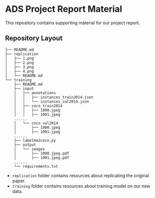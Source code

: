 # ADS Project Report Material

This repository contains supporting material for our project report.

## Repository Layout

```
├── README.md
├── replication
│   ├── 1.png
│   ├── 2.png
│   ├── 3.png
│   ├── 4.png
│   └── README.md
└── training
    ├── README.md
    ├── input
    │   ├── annotations
    │   │   ├── instances_train2014.json
    │   │   └── instances_val2014.json
    │   ├── coco_train2014
    │   │   ├── 1000.jpeg
    │   │   ├── 1001.jpeg
    ......
    │   └── coco_val2014
    │       ├── 1000.jpeg
    │       ├── 1001.jpeg
    ......
    ├── labelme2coco.py
    ├── output
    │   └── images
    │       ├── 1000.jpeg.pdf
    │       ├── 1001.jpeg.pdf
    ......
    └── requirements.txt
```

- `replication` folder contains resources about replicating the original paper.
- `training` folder contains resources about training model on our new data.